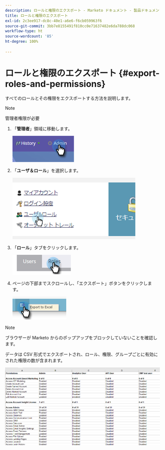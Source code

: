 ```yaml
---
description: ロールと権限のエクスポート - Marketo ドキュメント - 製品ドキュメント
title: ロールと権限のエクスポート
exl-id: 2c3ee917-dc8c-40e1-a6e6-f6cb059963f6
source-git-commit: 3bb7e8155491f810cc0e71637482e6da788dc068
workflow-type: ht
source-wordcount: '85'
ht-degree: 100%

---
```


# ロールと権限のエクスポート {#export-roles-and-permissions}

すべてのロールとその権限をエクスポートする方法を説明します。

>[!NOTE]
>
>管理者権限が必要

1. 「**管理者**」領域に移動します。

   ![](assets/export-roles-and-permissions-1.png)

1. 「**ユーザ＆ロール**」を選択します。

   ![](assets/export-roles-and-permissions-2.png)

1. 「**ロール**」タブをクリックします。

   ![](assets/export-roles-and-permissions-3.png)

1. ページの下部までスクロールし、「エクスポート」ボタンをクリックします。

   ![](assets/export-roles-and-permissions-4.png)

>[!NOTE]
>
>ブラウザーが Marketo からのポップアップをブロックしていないことを確認します。

データは CSV 形式でエクスポートされ、ロール、権限、グループごとに有効にされた権限の数が含まれます。

![](assets/export-roles-and-permissions-5.png)
